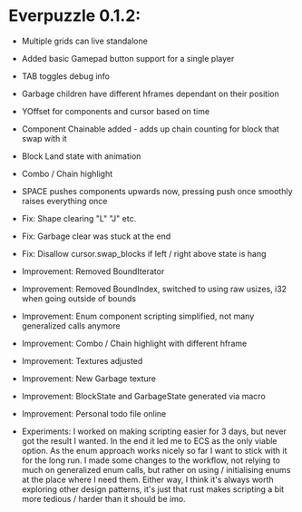 # Everpuzzle 0.1.2:

* Multiple grids can live standalone
* Added basic Gamepad button support for a single player
* TAB toggles debug info
* Garbage children have different hframes dependant on their position
* YOffset for components and cursor based on time
* Component Chainable added - adds up chain counting for block that swap with it
* Block Land state with animation
* Combo / Chain highlight
* SPACE pushes components upwards now, pressing push once smoothly raises everything once 

* Fix: Shape clearing "L" "J" etc.
* Fix: Garbage clear was stuck at the end
* Fix: Disallow cursor.swap_blocks if left / right above state is hang

* Improvement: Removed BoundIterator
* Improvement: Removed BoundIndex, switched to using raw usizes, i32 when going outside of bounds
* Improvement: Enum component scripting simplified, not many generalized calls anymore
* Improvement: Combo / Chain highlight with different hframe
* Improvement: Textures adjusted
* Improvement: New Garbage texture
* Improvement: BlockState and GarbageState generated via macro
* Improvement: Personal todo file online

* Experiments: I worked on making scripting easier for 3 days, but never got the result I wanted. In the end it led me to ECS as the only viable option. As the enum approach works nicely so far I want to stick with it for the long run. I made some changes to the workflow, not relying to much on generalized enum calls, but rather on using / initialising enums at the place where I need them. Either way, I think it's always worth exploring other design patterns, it's just that rust makes scripting a bit more tedious / harder than it should be imo.